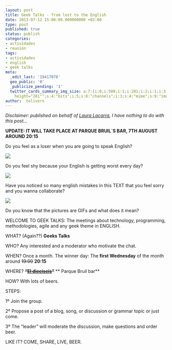 ```yaml
---
layout: post
title: Geek Talks - from lost to the English
date: 2013-07-12 15:00:09.000000000 +02:00
type: post
published: true
status: publish
categories:
- actividades
- reunión
tags:
- actividades
- english
- geek talks
meta:
  _edit_last: '19417078'
  geo_public: '0'
  _publicize_pending: '1'
  twitter_cards_summary_img_size: a:7:{i:0;i:500;i:1;i:281;i:2;i:1;i:3;s:24:"width="500"
    height="281"";s:4:"bits";i:5;s:8:"channels";i:3;s:4:"mime";s:9:"image/gif";}
author:  tolivern
---
```

*Disclaimer: published on behalf of [Laura
Lacarra](https://twitter.com/LauraLacarra "Laura "), I have nothing to
do with this post...*

**UPDATE: IT WILL TAKE PLACE AT PARQUE BRUIL´S BAR, 7TH AUGUST AROUND
20:15**

Do you feel as a loser when you are going to speak English?

![]({{site.baseurl}}/img/posts/_g7G2WKCctUlXrIJyiEqjmC9D1j3cHQJc2a9ggZyxcW2dzB_mMovbs_RB7YckELbpACEn4iY7exCUmlKY-z6Gy_Nad_U58SSxdukQlOESnh8ldzwje5PITHv)

Do you feel shy because your English is getting worst every day?

![]({{site.baseurl}}/img/posts/k5WMEm2Cm9OiMJnpzisYMMP2W7WIYBx1okNq94-k28KVLl7ikMFGiLGjiFqf0d0frZtXOwx4aqUV0kumhhC7YbsKNuaNOEa_rxX4KfpFMfV9a05Q7jbdK4hc)

Have you noticed so many english mistakes in this TEXT that you feel
sorry and you wanna collaborate?

![]({{site.baseurl}}/img/posts/C9RuERDAaRnWge-7H_HGFhKc42ePQctFPYNldml5OwSY_gBx-z2AW4oenxYIYgx3TYY82GHYFYE_g26SG1BXj9jEbbkvOwza5MZOYBD-5QYSIteTRVOooAvq)

Do you know that the pictures are GIFs and what does it mean?

WELCOME TO GEEK TALKS: The meetings about technology, programming,
methodologies, agile and any geek theme in ENGLISH.

WHAT? (Again??) **Geeks Talks**

WHO? Any interested and a moderator who motivate the chat.

WHEN? Once a month. The winner day: The **first Wednesday** of the month
around ~~19:00~~ **20:15**

WHERE? ~~**“[El
dieciseis](http://www.laguiago.com/zaragoza/empresa/6535/el-dieciseis/ "El Dieciseis")”**~~
** Parque Bruil bar**

HOW? With lots of beers.

STEPS:

1º Join the group.

2º Propose a post of a blog, song, or discussion or grammar topic or
just come.

3º The “leader” will moderate the discussion, make questions and order
beer.

LIKE IT? COME, SHARE, LIVE, BEER.
